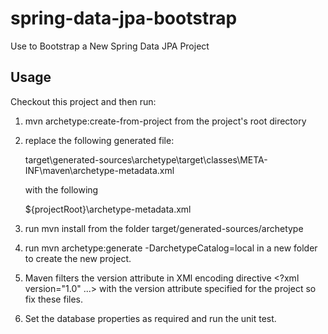 spring-data-jpa-bootstrap
=========================

Use to Bootstrap a New Spring Data JPA Project

Usage
-----

Checkout this project and then run:

1. mvn archetype:create-from-project from the project's root directory<br/>

2. replace the following generated file:

    target\generated-sources\archetype\target\classes\META-INF\maven\archetype-metadata.xml

    with the following

    ${projectRoot}\archetype-metadata.xml

3. run mvn install from the folder target/generated-sources/archetype

4. run mvn archetype:generate -DarchetypeCatalog=local in a new folder to create the new project.

5. Maven filters the version attribute in XMl encoding directive <?xml version="1.0" ...> with the version attribute specified for the project so fix these files.

6. Set the database properties as required and run the unit test.

